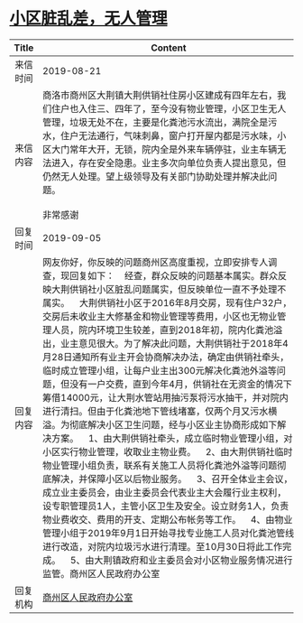 # <a href="http://www.shangluo.gov.cn/zmhd/ldxxxx.jsp?urltype=leadermail.LeaderMailContentUrl&wbtreeid=1112&leadermailid=5411">小区脏乱差，无人管理</a>
|Title|Content|
|:---:|---|
|来信时间|2019-08-21|
|来信内容|商洛市商州区大荆镇大荆供销社住房小区建成有四年左右，我们住户也入住三、四年了，至今没有物业管理，小区卫生无人管理，垃圾无处不在，主要是化粪池污水流出，满院全是污水，住户无法通行，气味刺鼻，窗户打开屋内都是污水味，小区大门常年大开，无锁，院内全是外来车辆停驻，业主车辆无法进入，存在安全隐患。业主多次向单位负责人提出意见，但仍然无人处理。望上级领导及有关部门协助处理并解决此问题。                                                                                                          非常感谢|
|回复时间|2019-09-05|
|回复内容|网友你好，你反映的问题商州区高度重视，立即安排专人调查，现回复如下：    经查，群众反映的问题基本属实。群众反映大荆供销社小区脏乱问题属实，但反映单位一直不予处理不属实。    大荆供销社小区于2016年8月交房，现有住户32户，交房后未收业主大修基金和物业管理等费用，小区也无物业管理人员，院内环境卫生较差，直到2018年初，院内化粪池溢出，业主意见很大。为了解决此问题，大荆供销社于2018年4月28日通知所有业主开会协商解决办法，确定由供销社牵头，临时成立管理小组，让每户业主出300元解决化粪池外溢等问题，但没有一户交费，直到今年4月，供销社在无资金的情况下筹借14000元，让大荆水管站用抽污泵将污水抽干，并对院内进行清扫。但由于化粪池地下管线堵塞，仅两个月又污水横溢。为彻底解决小区卫生问题，经与小区业主协商形成如下解决方案。    1、由大荆供销社牵头，成立临时物业管理小组，对小区实行物业管理，收取业主物业费。    2、由大荆供销社临时物业管理小组负责，联系有关施工人员将化粪池外溢等问题彻底解决，并保障小区以后物业服务。    3、召开全体业主会议，成立业主委员会，由业主委员会代表业主大会履行业主权利，设专职管理员1人，主管小区卫生及安全。设立财务1人，负责物业费收交、费用的开支、定期公布帐务等工作。    4、由物业管理小组于2019年9月1日开始寻找专业施工人员对化粪池管线进行改造，对院内垃圾污水进行清理。至10月30日将此工作完成。    5、由大荆镇政府和业主委员会对小区物业服务情况进行监管。商州区人民政府办公室|
|回复机构|<a href="../../categories/agencies/商州区人民政府办公室.md">商州区人民政府办公室</a>|